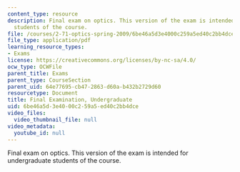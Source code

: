 ```yaml
---
content_type: resource
description: Final exam on optics. This version of the exam is intended for undergraduate
  students of the course.
file: /courses/2-71-optics-spring-2009/6be46a5d3e4000c259a5ed40c2bb4dce_MIT2_71S09_ufinal.pdf
file_type: application/pdf
learning_resource_types:
- Exams
license: https://creativecommons.org/licenses/by-nc-sa/4.0/
ocw_type: OCWFile
parent_title: Exams
parent_type: CourseSection
parent_uid: 64e77695-cb47-2863-d60a-b432b2729d60
resourcetype: Document
title: Final Examination, Undergraduate
uid: 6be46a5d-3e40-00c2-59a5-ed40c2bb4dce
video_files:
  video_thumbnail_file: null
video_metadata:
  youtube_id: null
---
```

Final exam on optics. This version of the exam is intended for undergraduate students of the course.